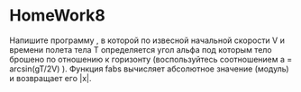 # HomeWork8
Напишите программу , в которой по извесной начальной скорости V и времени полета тела T определяется угол aльфа под которым тело брошено по отношению к горизонту (воспользуйтесь соотношением a = arcsin(gT/2V) ).
Функция fabs вычисляет абсолютное значение (модуль) и возвращает его |х|.
